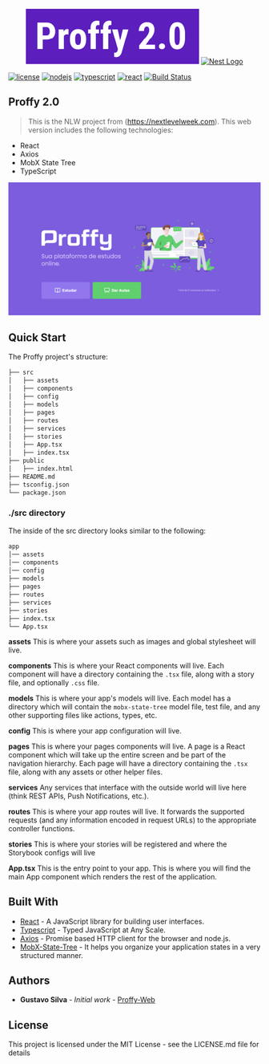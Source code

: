 <p align="center">
  <img src="./docs/proffy2_0.png" alt="Proffy" width="346">
  <a href="https://reactjs.org/" target="blank"><img src="https://www.fullstackpython.com/img/logos/react.png" width="320" alt="Nest Logo" /></a>
</p>

[![license](https://img.shields.io/github/license/ajaymache/travis-ci-with-github.svg)](https://opensource.org/licenses/MIT)
[![nodejs](https://img.shields.io/badge/Server-Node.js-%23339933?style=flat-square&logo=node.js)](https://nodejs.org/)
[![typescript](https://img.shields.io/badge/-TypeScript-%23007ACC?style=flat-square&logo=TYPESCRIPT)](https://www.typescriptlang.org/)
[![react](https://img.shields.io/badge/Web-React-%23007ACC?style=flat-square&logo=REACT)](https://reactjs.org/)
[![Build Status](https://travis-ci.com/gusilva/proffy-web.svg?branch=dev)](https://travis-ci.com/gusilva/proffy-web)

## Proffy 2.0

> This is the NLW project from (https://nextlevelweek.com). This web version includes the following technologies:

- React
- Axios
- MobX State Tree
- TypeScript

<p align="center" >
    <img src="docs/home-screen.png" alt="Homescreen" width="600px">
</p>

## Quick Start

The Proffy project's structure:

```
├── src
│   ├── assets
│   ├── components
│   ├── config
│   ├── models
│   ├── pages
│   ├── routes
│   ├── services
│   ├── stories
│   ├── App.tsx
│   ├── index.tsx
├── public
│   ├── index.html
├── README.md
├── tsconfig.json
└── package.json

```

### ./src directory

The inside of the src directory looks similar to the following:

```
app
│── assets
│── components
│── config
├── models
├── pages
├── routes
├── services
├── stories
├── index.tsx
└── App.tsx
```

**assets**
This is where your assets such as images and global stylesheet will live.

**components**
This is where your React components will live. Each component will have a directory containing the `.tsx` file, along with a story file, and optionally `.css` file.

**models**
This is where your app's models will live. Each model has a directory which will contain the `mobx-state-tree` model file, test file, and any other supporting files like actions, types, etc.

**config**
This is where your app configuration will live.

**pages**
This is where your pages components will live. A page is a React component which will take up the entire screen and be part of the navigation hierarchy. Each page will have a directory containing the `.tsx` file, along with any assets or other helper files.

**services**
Any services that interface with the outside world will live here (think REST APIs, Push Notifications, etc.).

**routes**
This is where your app routes will live. It forwards the supported requests (and any information encoded in request URLs) to the appropriate controller functions.

**stories**
This is where your stories will be registered and where the Storybook configs will live

**App.tsx** This is the entry point to your app. This is where you will find the main App component which renders the rest of the application.

## Built With

* [React](https://reactjs.org/) - A JavaScript library for building user interfaces.
* [Typescript](https://www.typescriptlang.org/) - Typed JavaScript at Any Scale.
* [Axios](https://github.com/axios/axios) - Promise based HTTP client for the browser and node.js.
* [MobX-State-Tree](https://mobx-state-tree.js.org/) - It helps you organize your application states in a very structured manner.

## Authors

* **Gustavo Silva** - *Initial work* - [Proffy-Web](https://github.com/gusilva/proffy-web)

## License

This project is licensed under the MIT License - see the LICENSE.md file for details
